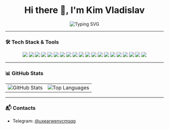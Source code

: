 <h1 align="center">Hi there 👋, I'm Kim Vladislav</h1>

<p align="center">
  <img src="https://readme-typing-svg.herokuapp.com?font=Fira+Code&size=22&pause=1000&color=6C2DC7&center=true&width=600&lines=frontend+developer;cleanliness;responsibility;virtue;discipline" alt="Typing SVG" />
</p>

---

### 🛠️ Tech Stack & Tools

<p align="center">
  <img src="https://img.shields.io/badge/-JavaScript-F7DF1E?style=flat&logo=javascript&logoColor=000" />
  <img src="https://img.shields.io/badge/-TypeScript-3178C6?style=flat&logo=typescript&logoColor=fff" />
  <img src="https://img.shields.io/badge/-React-61DAFB?style=flat&logo=react&logoColor=000" />
  <img src="https://img.shields.io/badge/-Next.js-000000?style=flat&logo=next.js&logoColor=fff" />
  <img src="https://img.shields.io/badge/-Node.js-339933?style=flat&logo=node.js&logoColor=fff" />
  <img src="https://img.shields.io/badge/-SCSS-CC6699?style=flat&logo=sass&logoColor=fff" />
  <img src="https://img.shields.io/badge/-HTML5-E34F26?style=flat&logo=html5&logoColor=fff" />
  <img src="https://img.shields.io/badge/-CSS3-1572B6?style=flat&logo=css3&logoColor=fff" />
  <img src="https://img.shields.io/badge/-RTK-764ABC?style=flat&logo=redux&logoColor=fff" />
  <img src="https://img.shields.io/badge/-Zustand-000000?style=flat&logo=zustand&logoColor=white" />
  <img src="https://img.shields.io/badge/-React%20Router-CA4245?style=flat&logo=reactrouter&logoColor=white" />
  <img src="https://img.shields.io/badge/-Git-F05032?style=flat&logo=git&logoColor=white" />
  <img src="https://img.shields.io/badge/-Express.js-000000?style=flat&logo=express&logoColor=white" />
  <img src="https://img.shields.io/badge/-Firebase-FFCA28?style=flat&logo=firebase&logoColor=000" />
  <img src="https://img.shields.io/badge/-Postman-FF6C37?style=flat&logo=postman&logoColor=white" />
  <img src="https://img.shields.io/badge/-Insomnia-4000BF?style=flat&logo=insomnia&logoColor=white" />
  <img src="https://img.shields.io/badge/-Python-3776AB?style=flat&logo=python&logoColor=white" />
  <img src="https://img.shields.io/badge/-C++-00599C?style=flat&logo=c%2B%2B&logoColor=white" />
  <img src="https://img.shields.io/badge/-Java-007396?style=flat&logo=java&logoColor=white" />
  <img src="https://img.shields.io/badge/-Webpack-8DD6F9?style=flat&logo=webpack&logoColor=000" />
</p>

---

### 📊 GitHub Stats

<table align="center">
  <tr>
    <td>
      <img src="https://github-readme-stats.vercel.app/api?username=4444kim&show_icons=true&theme=radical&title_color=00CCFF&icon_color=00CCFF&text_color=ffffff&bg_color=00000000" alt="GitHub Stats" />
    </td>
    <td>
      <img src="https://github-readme-stats.vercel.app/api/top-langs/?username=4444kim&layout=compact&theme=radical&title_color=00CCFF&text_color=ffffff&bg_color=00000000" alt="Top Languages" />
    </td>
  </tr>
</table>

---

### 📬 Contacts

- Telegram: [@uxearwenvcmsqg](https://t.me/uxearwenvcmsqg)

